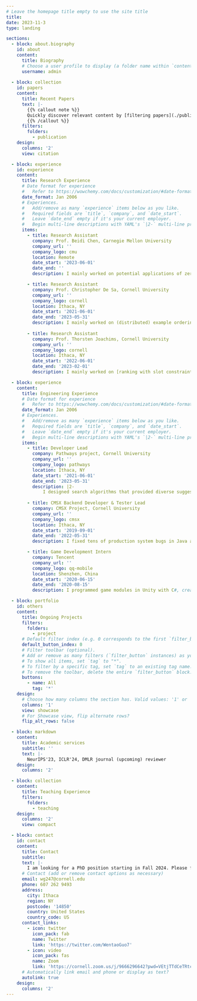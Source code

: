 ```yaml
---
# Leave the homepage title empty to use the site title
title:
date: 2023-11-3
type: landing

sections:
  - block: about.biography
    id: about
    content:
      title: Biography
      # Choose a user profile to display (a folder name within `content/authors/`)
      username: admin
  
  - block: collection
    id: papers
    content:
      title: Recent Papers
      text: |-
        {{% callout note %}}
        Quickly discover relevant content by [filtering papers](./publication/).
        {{% /callout %}}
      filters:
        folders:
          - publication
    design:
      columns: '2'
      view: citation

  - block: experience
    id: experience
    content:
      title: Research Experience
      # Date format for experience
      #   Refer to https://wowchemy.com/docs/customization/#date-format
      date_format: Jan 2006
      # Experiences.
      #   Add/remove as many `experience` items below as you like.
      #   Required fields are `title`, `company`, and `date_start`.
      #   Leave `date_end` empty if it's your current employer.
      #   Begin multi-line descriptions with YAML's `|2-` multi-line prefix.
      items:
        - title: Research Assistant
          company: Prof. Beidi Chen, Carnegie Mellon University
          company_url: ''
          company_logo: cmu
          location: Remote
          date_start: '2023-06-01'
          date_end: ''
          description: I mainly worked on potential applications of zeroth-order optimization methods on memory-efficient LLM finetuning. 

        - title: Research Assistant
          company: Prof. Christopher De Sa, Cornell University
          company_url: ''
          company_logo: cornell
          location: Ithaca, NY
          date_start: '2021-06-01'
          date_end: '2023-05-31'
          description: I mainly worked on (distributed) example orderings that produced the [CD-GraB](https://openreview.net/pdf?id=ISRyILhAyS) and [GraB](https://proceedings.neurips.cc/paper_files/paper/2022/file/3acb49252187efa352a1ae0e4b066ced-Paper-Conference.pdf) paper, and efficient high-precision floating-point arithmetic for hyperbolic representation learning as [MCTensor](https://arxiv.org/pdf/2207.08867.pdf) and [HTorch](https://github.com/ydtydr/HTorch).
      
        - title: Research Assistant
          company: Prof. Thorsten Joachims, Cornell University
          company_url: ''
          company_logo: cornell
          location: Ithaca, NY
          date_start: '2022-06-01'
          date_end: '2023-02-01'
          description: I mainly worked on [ranking with slot constraints problem](https://arxiv.org/pdf/2310.17870.pdf).

  - block: experience
    content:
      title: Engineering Experience
      # Date format for experience
      #   Refer to https://wowchemy.com/docs/customization/#date-format
      date_format: Jan 2006
      # Experiences.
      #   Add/remove as many `experience` items below as you like.
      #   Required fields are `title`, `company`, and `date_start`.
      #   Leave `date_end` empty if it's your current employer.
      #   Begin multi-line descriptions with YAML's `|2-` multi-line prefix.
      items:
        - title: Developer Lead
          company: Pathways project, Cornell University
          company_url: ''
          company_logo: pathways
          location: Ithaca, NY
          date_start: '2021-06-01'
          date_end: '2023-05-31'
          description: |2-
              I designed search algorithms that provided diverse suggestions on course enrollment choices, constructed the backend codebase with Flask and MongoDB, and iterated search algorithms from students' feedback. I deployed and maintained the [Pathways website](https://pathways.cornell.edu/) to serve 3000 Cornell students. 
      
        - title: CMSX Backend Developer & Tester Lead
          company: CMSX Project, Cornell University
          company_url: ''
          company_logo: cmsx
          location: Ithaca, NY
          date_start: '2019-09-01'
          date_end: '2022-05-31'
          description: I fixed tens of production system bugs in Java and MySQL, contributed more than 11,000 lines of code, reviewed 76 peer's pull requests, and supervised new members and held weekly meetings to manage the team. The [CMSX website](https://www.cs.cornell.edu/Projects/cms/cmsx/) serves more than 8000 students in over 100 courses in Cornell University.

        - title: Game Development Intern
          company: Tencent
          company_url: ''
          company_logo: qq-mobile
          location: Shenzhen, China
          date_start: '2020-06-15'
          date_end: '2020-08-15'
          description: I programmed game modules in Unity with C#, created tools to accelerate the loading time of Visual Studio projects, and benchmarked the performance of C# libraries on serialization and deserialization.

  - block: portfolio
    id: others
    content:
      title: Ongoing Projects
      filters:
        folders:
          - project
      # Default filter index (e.g. 0 corresponds to the first `filter_button` instance below).
      default_button_index: 0
      # Filter toolbar (optional).
      # Add or remove as many filters (`filter_button` instances) as you like.
      # To show all items, set `tag` to "*".
      # To filter by a specific tag, set `tag` to an existing tag name.
      # To remove the toolbar, delete the entire `filter_button` block.
      buttons:
        - name: All
          tag: '*'
    design:
      # Choose how many columns the section has. Valid values: '1' or '2'.
      columns: '1'
      view: showcase
      # For Showcase view, flip alternate rows?
      flip_alt_rows: false

  - block: markdown
    content:
      title: Academic services
      subtitle: ''
      text: |-
        NeurIPS'23, ICLR'24, DMLR journal (upcoming) reviewer
    design:
      columns: '2'

  - block: collection
    content:
      title: Teaching Experience
      filters:
        folders:
          - teaching
    design:
      columns: '2'
      view: compact

  - block: contact
    id: contact
    content:
      title: Contact
      subtitle:
      text: |-
        I am looking for a PhD position starting in Fall 2024. Please feel free to contact me!
      # Contact (add or remove contact options as necessary)
      email: wg247@cornell.edu
      phone: 607 262 9493
      address:
        city: Ithaca
        region: NY
        postcode: '14850'
        country: United States
        country_code: US
      contact_links:
        - icon: twitter
          icon_pack: fab
          name: Twitter
          link: 'https://twitter.com/WentaoGuo7'
        - icon: video
          icon_pack: fas
          name: Zoom
          link: 'https://cornell.zoom.us/j/9666296642?pwd=VEtjTTdCeTRtcWxsUmk5NTlMQ1ZuUT09'
      # Automatically link email and phone or display as text?
      autolink: true
    design:
      columns: '2'
---
```

